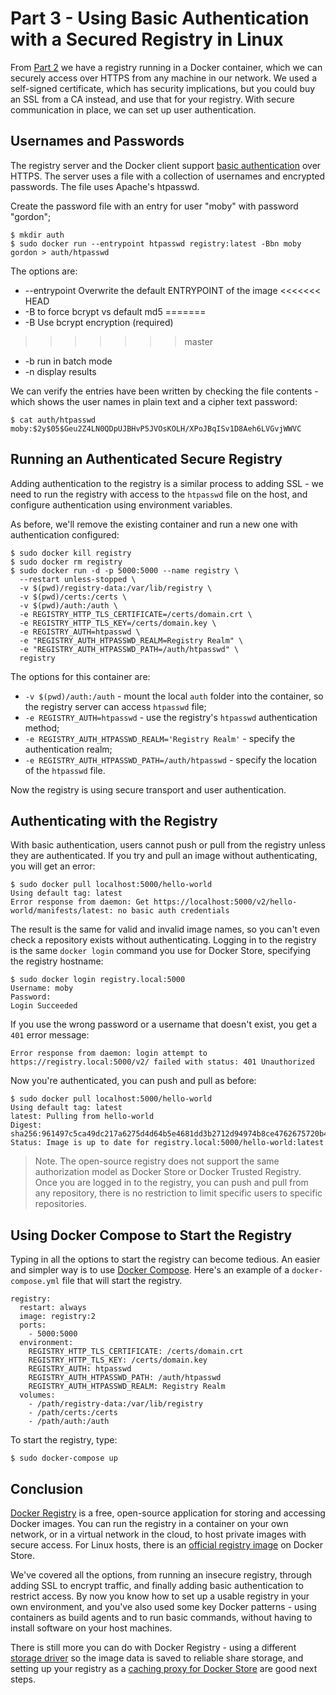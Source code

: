 # Part 3 - Using Basic Authentication with a Secured Registry in Linux

From [Part 2](part-2.md) we have a registry running in a Docker container, which we can securely access over HTTPS from any machine in our network. We used a self-signed certificate, which has security implications, but you could buy an SSL from a CA instead, and use that for your registry. With secure communication in place, we can set up user authentication.

## Usernames and Passwords

The registry server and the Docker client support [basic authentication](https://en.wikipedia.org/wiki/Basic_access_authentication) over HTTPS. The server uses a file with a collection of usernames and encrypted passwords. The file uses Apache's htpasswd.

Create the password file with an entry for user "moby" with password "gordon";
```
$ mkdir auth
$ sudo docker run --entrypoint htpasswd registry:latest -Bbn moby gordon > auth/htpasswd
```
The options are:

- --entrypoint Overwrite the default ENTRYPOINT of the image
<<<<<<< HEAD
- -B to force bcrypt vs default md5
=======
- -B Use bcrypt encryption (required)
>>>>>>> master
- -b run in batch mode 
- -n display results

We can verify the entries have been written by checking the file contents - which shows the user names in plain text and a cipher text password:

```
$ cat auth/htpasswd
moby:$2y$05$Geu2Z4LN0QDpUJBHvP5JVOsKOLH/XPoJBqISv1D8Aeh6LVGvjWWVC
```

## Running an Authenticated Secure Registry

Adding authentication to the registry is a similar process to adding SSL - we need to run the registry with access to the `htpasswd` file on the host, and configure authentication using environment variables.

As before, we'll remove the existing container and run a new one with authentication configured:

```
$ sudo docker kill registry
$ sudo docker rm registry
$ sudo docker run -d -p 5000:5000 --name registry \
  --restart unless-stopped \
  -v $(pwd)/registry-data:/var/lib/registry \
  -v $(pwd)/certs:/certs \
  -v $(pwd)/auth:/auth \
  -e REGISTRY_HTTP_TLS_CERTIFICATE=/certs/domain.crt \
  -e REGISTRY_HTTP_TLS_KEY=/certs/domain.key \
  -e REGISTRY_AUTH=htpasswd \
  -e "REGISTRY_AUTH_HTPASSWD_REALM=Registry Realm" \
  -e "REGISTRY_AUTH_HTPASSWD_PATH=/auth/htpasswd" \
  registry
```

The options for this container are:

- `-v $(pwd)/auth:/auth` - mount the local `auth` folder into the container, so the registry server can access `htpasswd` file;
- `-e REGISTRY_AUTH=htpasswd` - use the registry's `htpasswd` authentication method;
- `-e REGISTRY_AUTH_HTPASSWD_REALM='Registry Realm'` - specify the authentication realm;
- `-e REGISTRY_AUTH_HTPASSWD_PATH=/auth/htpasswd` - specify the location of the `htpasswd` file.

Now the registry is using secure transport and user authentication.

## Authenticating with the Registry

With basic authentication, users cannot push or pull from the registry unless they are authenticated. If you try and pull an image without authenticating, you will get an error:

```
$ sudo docker pull localhost:5000/hello-world
Using default tag: latest
Error response from daemon: Get https://localhost:5000/v2/hello-world/manifests/latest: no basic auth credentials
```

The result is the same for valid and invalid image names, so you can't even check a repository exists without authenticating. Logging in to the registry is the same `docker login` command you use for Docker Store, specifying the registry hostname:

```
$ sudo docker login registry.local:5000
Username: moby
Password:
Login Succeeded
```

If you use the wrong password or a username that doesn't exist, you get a `401` error message:

```
Error response from daemon: login attempt to https://registry.local:5000/v2/ failed with status: 401 Unauthorized
```

Now you're authenticated, you can push and pull as before:

```
$ sudo docker pull localhost:5000/hello-world
Using default tag: latest
latest: Pulling from hello-world
Digest: sha256:961497c5ca49dc217a6275d4d64b5e4681dd3b2712d94974b8ce4762675720b4
Status: Image is up to date for registry.local:5000/hello-world:latest
```

> Note. The open-source registry does not support the same authorization model as Docker Store or Docker Trusted Registry. Once you are logged in to the registry, you can push and pull from any repository, there is no restriction to limit specific users to specific repositories.

## Using Docker Compose to Start the Registry
Typing in all the options to start the registry can become tedious. An easier and simpler way is to use [Docker Compose](https://docs.docker.com/compose/). Here's an example of a `docker-compose.yml` file that will start the registry.
```
registry:
  restart: always
  image: registry:2
  ports:
    - 5000:5000
  environment:
    REGISTRY_HTTP_TLS_CERTIFICATE: /certs/domain.crt
    REGISTRY_HTTP_TLS_KEY: /certs/domain.key
    REGISTRY_AUTH: htpasswd
    REGISTRY_AUTH_HTPASSWD_PATH: /auth/htpasswd
    REGISTRY_AUTH_HTPASSWD_REALM: Registry Realm
  volumes:
    - /path/registry-data:/var/lib/registry
    - /path/certs:/certs
    - /path/auth:/auth
```

To start the registry, type:
```
$ sudo docker-compose up
```


## Conclusion

[Docker Registry](https://docs.docker.com/registry/) is a free, open-source application for storing and accessing Docker images. You can run the registry in a container on your own network, or in a virtual network in the cloud, to host private images with secure access. For Linux hosts, there is an [official registry image](https://store.docker.com/images/registry) on Docker Store.

We've covered all the options, from running an insecure registry, through adding SSL to encrypt traffic, and finally adding basic authentication to restrict access. By now you know how to set up a usable registry in your own environment, and you've also used some key Docker patterns - using containers as build agents and to run basic commands, without having to install software on your host machines. 

There is still more you can do with Docker Registry - using a different [storage driver](https://docs.docker.com/registry/storage-drivers/) so the image data is saved to reliable share storage, and setting up your registry as a [caching proxy for Docker Store](https://docs.docker.com/registry/recipes/mirror/) are good next steps.
